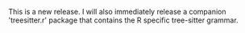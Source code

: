 This is a new release. I will also immediately release a companion 'treesitter.r' package that contains the R specific tree-sitter grammar.
